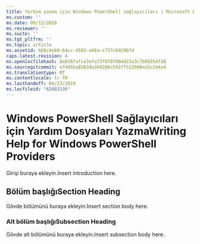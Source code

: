 ```yaml
---
title: Yardım yazma için Windows PowerShell sağlayıcıları | Microsoft Docs
ms.custom: ''
ms.date: 09/12/2016
ms.reviewer: ''
ms.suite: ''
ms.tgt_pltfrm: ''
ms.topic: article
ms.assetid: 666c4eb9-64cc-4583-a46a-c737c6929b7d
caps.latest.revision: 4
ms.openlocfilehash: 8a816fafca3efa73f078f00dd23a3c7b6b554fd8
ms.sourcegitcommit: e7445ba8203da304286c591ff513900ad1c244a4
ms.translationtype: MT
ms.contentlocale: tr-TR
ms.lasthandoff: 04/23/2019
ms.locfileid: "62083136"
---
```

# <a name="writing-help-for-windows-powershell-providers"></a><span data-ttu-id="e6217-102">Windows PowerShell Sağlayıcıları için Yardım Dosyaları Yazma</span><span class="sxs-lookup"><span data-stu-id="e6217-102">Writing Help for Windows PowerShell Providers</span></span>

<span data-ttu-id="e6217-103">Girişi buraya ekleyin.</span><span class="sxs-lookup"><span data-stu-id="e6217-103">Insert introduction here.</span></span>

## <a name="section-heading"></a><span data-ttu-id="e6217-104">Bölüm başlığı</span><span class="sxs-lookup"><span data-stu-id="e6217-104">Section Heading</span></span>

 <span data-ttu-id="e6217-105">Gövde bölümünü buraya ekleyin.</span><span class="sxs-lookup"><span data-stu-id="e6217-105">Insert section body here.</span></span>

### <a name="subsection-heading"></a><span data-ttu-id="e6217-106">Alt bölüm başlığı</span><span class="sxs-lookup"><span data-stu-id="e6217-106">Subsection Heading</span></span>

 <span data-ttu-id="e6217-107">Gövde alt bölümünü buraya ekleyin.</span><span class="sxs-lookup"><span data-stu-id="e6217-107">Insert subsection body here.</span></span>
